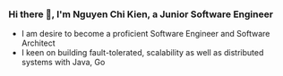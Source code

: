 ### Hi there 👋, I'm Nguyen Chi Kien, a Junior Software Engineer

- I am desire to become a proficient Software Engineer and Software Architect
- I keen on building fault-tolerated, scalability as well as distributed systems with Java, Go
<!--
**chiskien/chiskien** is a ✨ _special_ ✨ repository because its `README.md` (this file) appears on your GitHub profile.

Here are some ideas to get you started:

- 🔭 I’m currently working on ...
- 🌱 I’m currently learning ...
- 👯 I’m looking to collaborate on ...
- 🤔 I’m looking for help with ...
- 💬 Ask me about ...
- 📫 How to reach me: ...
- 😄 Pronouns: ...
- ⚡ Fun fact: ...
-->
